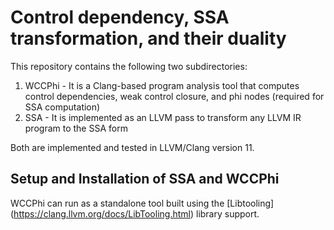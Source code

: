 <h1>Control dependency, SSA transformation, and their duality</h1>

This repository contains the following two subdirectories: 

1. WCCPhi - It is a Clang-based program analysis tool that computes control dependencies, weak control closure, and phi nodes (required for SSA computation)
2. SSA - It is implemented as an LLVM pass to transform any LLVM IR program to the SSA form

Both are implemented and tested in LLVM/Clang version 11.

<h2> Setup and Installation of SSA and WCCPhi </h2>

WCCPhi can run as a standalone tool built using the [Libtooling] (https://clang.llvm.org/docs/LibTooling.html) library support.
